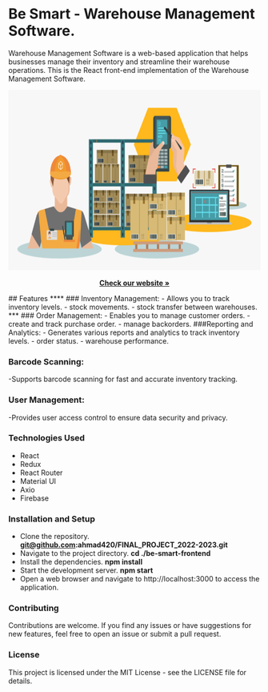 # Be Smart - Warehouse Management Software.

Warehouse Management Software is a web-based application that helps businesses manage their inventory and streamline their warehouse operations.
This is the React front-end implementation of the Warehouse Management Software.
<br />

<p align="center">
  <img src="./be-smart-frontend/src/Images/1212.jpeg" width=720px height=360px />
</p>

  <p align="center">
    <a href="https://reactapp23.netlify.app/" ><strong>Check our website »</strong></a>
  </p>
## Features
****
### Inventory Management: 
- Allows you to track inventory levels.
- stock movements.
- stock transfer between warehouses.
***
### Order Management: 
- Enables you to manage customer orders.
- create and track purchase order.
- manage backorders.
###Reporting and Analytics:
- Generates various reports and analytics to track inventory levels.
- order status.
- warehouse performance.

### Barcode Scanning:
-Supports barcode scanning for fast and accurate inventory tracking.

### User Management:
-Provides user access control to ensure data security and privacy.


### Technologies Used
- React 
- Redux
- React Router
- Material UI
- Axio
- Firebase

### Installation and Setup
- Clone the repository.
**git@github.com:ahmad420/FINAL_PROJECT_2022-2023.git**
- Navigate to the project directory.
**cd ./be-smart-frontend**
- Install the dependencies.
**npm install**
- Start the development server.
**npm start**
- Open a web browser and navigate to http://localhost:3000 to access the application.

### Contributing
Contributions are welcome.
If you find any issues or have suggestions for new features, feel free to open an issue or submit a pull request.

### License
This project is licensed under the MIT License - see the LICENSE file for details.
